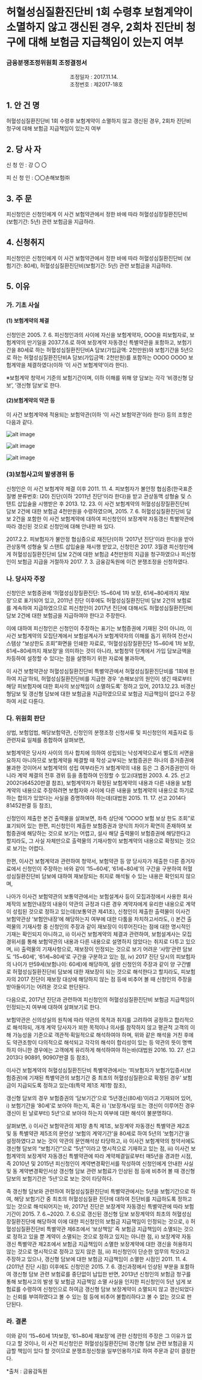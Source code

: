 # 허혈성심질환진단비 1회 수령후 보험계약이 소멸하지 않고 갱신된 경우, 2회차 진단비 청구에 대해 보험금 지급책임이 있는지 여부

### 금융분쟁조정위원회 조정결정서

&nbsp;&nbsp;&nbsp;&nbsp;&nbsp;&nbsp;&nbsp;&nbsp;&nbsp;&nbsp; &nbsp;&nbsp;&nbsp;&nbsp;&nbsp;&nbsp;&nbsp;&nbsp;&nbsp;&nbsp; &nbsp;&nbsp;&nbsp;&nbsp;&nbsp;&nbsp;&nbsp;&nbsp;&nbsp;&nbsp; &nbsp;&nbsp;&nbsp;&nbsp;&nbsp;&nbsp;&nbsp;&nbsp;&nbsp;&nbsp;조정일자 : 2017.11.14.<br>&nbsp;&nbsp;&nbsp;&nbsp;&nbsp;&nbsp;&nbsp;&nbsp;&nbsp;&nbsp; &nbsp;&nbsp;&nbsp;&nbsp;&nbsp;&nbsp;&nbsp;&nbsp;&nbsp;&nbsp; &nbsp;&nbsp;&nbsp;&nbsp;&nbsp;&nbsp;&nbsp;&nbsp;&nbsp;&nbsp; &nbsp;&nbsp;&nbsp;&nbsp;&nbsp;&nbsp;&nbsp;&nbsp;&nbsp;&nbsp;조정번호 : 제2017-18호  

## 1. 안   건   명	
허혈성심질환진단비 1회 수령후 보험계약이 소멸하지 않고 갱신된 경우, 2회차 진단비 청구에 대해 보험금 지급책임이 있는지 여부


## 2. 당 사 자 
신 청 인  :  강  〇  〇 
              
피 신 청 인 :  〇〇손해보험㈜


## 3. 주    문
피신청인은 신청인에게 이 사건 보험약관에서 정한 바에 따라 허혈성심장질환진단비 (보험기간: 5년) 관련 보험금을 지급하라.

## 4. 신청취지
피신청인은 신청인에게 이 사건 보험약관에서 정한 바에 따라 허혈성심질환진단비 (보험기간: 80세), 허혈성심질환진단비(보험기간: 5년) 관련 보험금을 지급하라.


## 5. 이유  
### 가. 기초 사실 
#### (1) 보험계약의 체결
신청인은 2005. 7. 6. 피신청인과의 사이에 자신을 보험계약자, OOO을 피보험자로, 보험계약의 만기일을 2037.7.6.로 하여 보장계약 자동갱신 특별약관을 포함하고, 보험기간을 80세로 하는 허혈성심질환진단비A 담보(가입금액: 2천만원)와 보험기간을 5년으로 하는 허혈성심질환진단비A 담보(가입금액: 2천만원)를 포함하는 OOOO OOOO 보험계약을 체결하였다(이하 ‘이 사건 보험계약’이라 한다).

※보험계약 청약서 기준의 보험기간이며, 이하 이해를 위해 양 담보는 각각 ‘비갱신형 담보’, ‘갱신형 담보’로 한다. 

#### (2)보험계약의 약관 등

이 사건 보험계약에 적용되는 보험약관(이하 ‘이 사건 보험약관’이라 한다) 등의   조항은 다음과 같다. 

![alt image](https://raw.githubusercontent.com/aijinet/bodoc-claim-contents/master/contents/images/172_1.PNG)

![alt image](https://raw.githubusercontent.com/aijinet/bodoc-claim-contents/master/contents/images/172_2.PNG)

![alt image](https://raw.githubusercontent.com/aijinet/bodoc-claim-contents/master/contents/images/172_3.PNG)


<!--
**[허혈성심질환진단비A 특별약관(갱신계약)]**

**제1조(보상하는 손해)**

[1] 회사는 보험가입증서(보험증권)에 기재된 피보험자가 보험가입증서(보험증권)에 기재된 이 특별약관의 보험기간(이하 “보험기간”이라 합니다)중 최초의 허혈성심질환으로 진단 확정된 경우에는 이 약관에 따라 보상하여 드립니다.
       이 사건 보험계약에 적용되는 보험약관(이하 ‘이 사건 보험약관’이라 한다) 등의   조항은 다음과 같다. 
 
**제3조(허혈성심질환진단비)**
회사는 피보험자가 최초의 허혈성심질환으로 진단확정된 경우 이 특별약관에 따라 아래에 정한 금액을 1회에 한하여 지급하여 드립니다.


구분
보상금액
허혈성심질환진단비
특약 보험가입금액의 100%


**제6조(손해보상후의 계약)**
회사가 3.(허혈성진단비)에서 정한 허혈성심질환진단비를 지급한 경우에는 그 손해보상의 원인이 생긴 때로부터 해당 피보험자에 대한 회사의 보상책임은 소멸됩니다.

<보장계약 자동갱신 특별약관>

**제2조(보장계약의 자동갱신)**
보장계약이 다음 각호의 조건을 충족하고, 보장계약이 만기되는 날로부터 1개월 전까지 회사 또는 계약자중 어느 한쪽으로부터 별도의 의사표시가 없을 때에는 종전의 보장계약(이하「갱신전 보장계약」이라 합니다)이 만기되는 날의 다음날(이하 「갱신일」에 동일한 보장내용으로 갱신되는 것으로 합니다. 
   1. 갱신된 보장계약(이하 「갱신보장계약」이라 합니다) 만기일이 회사가 정한 기간내일 것
   2. 갱신일에 있어서 피보험자의 연령이 회사가 정한 연령의 범위 내일 것
   3. 갱신전 보장계약의 보험료가 정상적으로 납입 완료되었을 것

갱신보장계약의 보험기간은 갱신전 보장계약의 보험기간과 동일한 것으로 합니다.단, 최초로 도래되는 갱신의 경우와 계약자의 요구에 의해 보험기간을 변경할 수 있습니다. 

**제5조(갱신보장계약의 보장개시)** 위 2.(보장특약의 자동갱신)의 규정에 따라 계약이 갱신되는 경우, 갱신보장계약의 보장개시는 갱신일 당일부터 개시됩니다. 

[OOO OOOO 보험 제1장 총칙]

**제1조(총칙)**
[1] 이 보험의 계약기간은 최초 계약성립일로부터 제3조(가입대상자) 1.에서 정한 제2장(장기손해보험)의 피보험자 본인 및 배우자 중 저연령자의 계약연령 80세 계약해당일 전일과 자녀의 계약연령 30세 계약해당일의 전일 중 늦은날 까지의 기간으로 합니다. 

[2] 보험계약자는 위 에서 정한 계약기간 내에서 이 보험의 보통약관 및 특별약관의 보험기간을 정할 수 있으며, 회사는 이를 보험가입증서(보험증권)에 기재하여 드립니다.

[OOO OOOO 보험 제2장 장기손해보험 제1절 보통약관]

**제41조(회사가 제작한 보험안내장의 효력)**
보험설계사 등이 모집과정에서 사용한 회사(각종 점포 및 대리점 포함)제작의 보험안내장(계약의 청약을 권유하기 위하여 만든 서류 등을 말합니다)의 내용이 이 약관의 규정과 다른 경우에는 계약자에게 유리한 내용으로 계약이 성립된 것으로 봅니다.

<상법>

**제644조(보험회사의 객관적 확정의 효과)**
보험계약당시에 보험사고가 이미 발생하였거나 또는 발생할 수 없는 것인 때에는 그 계약은 무효로 한다. 그러나 당사자 쌍방과 피보험자가 이를 알지 못한 때에는 그러하지 아니하다.

-->

### (3)보험사고의 발생경위 등 

신청인은 이 사건 보험계약 체결 이후 2011. 11. 4. 피보험자가 불안정 협심증(한국표준질병 분류번호: I20) 진단(이하 ‘2011년 진단’이라 한다)을 받고 관상동맥 성형술 및 스탠트 삽입술을 시행받은 후 2013. 12. 23. 이 사건 보험계약의 허혈성심장질환진단비 담보 2건에 대한 보험금 4천만원을 수령하였으며, 2015. 7. 6. 허혈성심질환진단비 담보 2건을 포함한 이 사건 보험계약에 대하여 피신청인이 보장계약 자동갱신 특별약관에 따라 갱신된 것으로 신청인에 대해 안내한 바 있다.

2017.2.2. 피보험자가 불안정 협심증으로 재진단(이하 ‘2017년 진단’이라 한다)을 받아 관상동맥 성형술 및 스탠트 삽입술을 재시행 받았고, 신청인은 2017. 3월경 피신청인에게 허혈성심질환진단비 담보 2건에 대한 보험금 4천만원의 지급을 청구하였으나 피신청인이 보험금 지급을 거절하자 2017. 7. 3. 금융감독원에 이건 분쟁조정을 신청하였다.

### 나. 당사자 주장 

신청인은 보험증권에 ‘허혈성심장질환진단: 15~60세 1차 보장, 61세~80세까지 재보장’으로 표기되어 있고, 2011년 진단 이후에도 허혈성심질환진단비 담보 2건의 보험료를 계속하여 지급하였으므로 피신청인이 2017년 진단에 대해서도 허혈성심질환진단비 담보 2건에 대한 보험금을 지급하여야 한다고 주장한다.

이에 대하여 피신청인은 신청인이 주장하는 표기는 보험증권에 기재된 것이 아니라, 이 사건 보험계약의 모집단계에서 보험설계사가 보험계약자의 이해를 돕기 위하여 전산시스템상 “보상한도 조회”화면을 인쇄한 자료로, ‘허혈성심장질환진단 15~60세 1차 보장, 61세~80세까지 재보장’을 의미하는 것이 아니라, 보험청약 단계에서 가입 담보금액을 차등하여 설정할 수 있다는 점을 설명하기 위한 자료에 불과하며,  

이 사건 보험약관상 허혈성심질환진단비 특별약관에서 허혈성심질환진단비를 ‘1회에 한하여 지급’하되, 허혈성심질환진단비를 지급한 경우 ‘손해보상의 원인이 생긴 때로부터 해당 피보험자에 대한 회사의 보상책임이 소멸하도록’ 정하고 있어, 2013.12.23. 비갱신형담보 및 갱신형 담보에 대한 보험금을 지급하였으므로 보험금 지급책임이 없다고 주장하여 서로 다툰다.



### 다. 위원회 판단 

상법, 보험업법, 해당보험약관, 신청인의 분쟁조정 신청서류 및 피신청인의 제출자료 등 관련자료 일체를 종합하여 살펴보면,

보험계약은 당사자 사이의 의사 합치에 의하여 성립되는 낙성계약으로서 별도의 서면을 요하지 아니하므로 보험계약을 체결할 때 작성·교부되는 보험증권은 하나의 증거증권에 불과한 것이어서 보험계약의 성립 여부라든가 보험계약의 내용 등은 그 증거증권만이 아니라 계약 체결의 전후 경위 등을 종합하여 인정할 수 있고(대법원 2003. 4. 25. 선고 2002다64520판결 참조), 보험계약자가 확정된 보험계약의 내용과 다른 내용을 보험계약의 내용으로 주장하려면 보험자와 사이에 다른 내용을 보험계약의 내용으로 하기로 하는 합의가 있었다는 사실을 증명하여야 하는데(대법원 2015. 11. 17. 선고 2014다81452판결 등 참조),

신청인이 제출한 본건 출력물을 살펴보면, 좌측 상단에 “OOOO 보험 보상 한도 조회”로 표기되어 있는 한편, 피신청인이 제출한 보험증권과 양식의 차이가 확연히 존재하여 보험증권에 해당하는 것으로 보기는 어렵고, 설사 해당 출력물이 보험증권에 해당한다고 할지라도, 그 사실 자체만으로 출력물의 기재사항이 보험계약의 내용으로 확정되는 것으로 보기는 어렵다.

한편, 이사건 보험계약과 관련하여 청약서, 보험약관 등 양 당사자가 제출한 다른 증거자료에서 신청인이 주장하는 바와 같이 ‘15~60세’, ‘61세~80세’의 구간을 구분하여 허혈성심질환진단비 담보에 대하여 재보장되는 취지로 해석될 수 있는 내용은 확인되지 않으며, 

나아가 이사건 보험약관의 보통약관에서는 보험설계사 등이 모집과정에서 사용한 회사제작의 보험안내장의 내용이 약관의 규정과 다른 경우 계약자에게 유리한 내용으로 계약이 성립된 것으로 정하고 있는데(보통약관 제41조), 신청인이 제출한 출력물이 이사건 보험약관상 ‘보험안내장’에 해당하는지 여부에 대한 다툼을 차치하고서라도, ⅰ) 본건 출력물의 기재사항 중 신청인의 주장과 같이 재보장이 이루어진다는 점에 대한 명시적인 기재는 확인되지 아니하고, ⅱ) 이사건 보험계약의 체결과 관련하여, 보험설계사는 모집경위서를 통해 보험약관의 내용과 다른 내용으로 설명하지 않았다는 취지로 다투고 있으며, ⅲ) 출력물의 기재사항으로, 재보장이 인정되는 것으로 보기 어려운 ‘사망’관련 담보도 ‘15~60세’, ‘61세~80세’로 구간을 구분하고 있는 점, ⅳ) 2017 진단 당시의 피보험자의 나이가 만59세(보험나이: 60세)에 해당하여, 설령 신청인의 주장과 같이 양 구간별로 허혈성심질환진단비 담보에 대한 재보장이 되는 것으로 해석한다고 할지라도, 피보험자의 2017 진단이 재보장 대상에 해당하지 않는 점 등에 비추어 볼 때 신청인의 주장을 받아들이기는 어려운 것으로 판단된다.

다음으로, 2017년 진단과 관련하여 피신청인의 허혈성심질환진단비 보험금 지급책임이 인정되는지 여부에 대하여 살펴보기로 한다. 

보험약관은 신의성실의 원칙에 따라 약관의 목적과 취지를 고려하여 공정하고  합리적으로 해석하되, 개개 계약 당사자가 꾀한 목적이나 의사를 참작하지 않고 평균적 고객의 이해 가능성을 기준으로 객관적·획일적으로 해석하여야 하며, 위와 같은 해석을 거친 후에도 약관조항이 다의적으로 해석되고 각각의 해석이 합리성이 있는 등 약관의 뜻이 명백하지 아니한 경우에는 고객에게 유리하게 해석하여야 하는바(대법원 2016. 10. 27. 선고 2013다 90891, 90907판결 등 참조),

이사건 보험계약의 허혈성심질환진단비 특별약관에서는 ‘피보험자가 보험가입증서(보험증권)에 기재된 특별약관의 보험기간 중 최초의 허혈성심질환으로 확정된 경우’ 보험금이 지급되도록 정하고 있는데(특약 제1조 제1항 참조),

갱신형 담보의 경우 보험증권의 ‘담보기간’으로 ‘5년갱신(80세)’이라고 기재되어 있어, ⅰ) 보험기간을 ‘80세’로 보아야 하는지, 혹은 ⅱ) '(보장개시일 또는 갱신이 이루어진 경우 갱신이 된 날로부터) 5년‘으로 보아야 하는지 여부에 대한 해석이 불분명하다.

살펴보면, ⅰ) 이사건 보험약관의 제1장 총칙 제1조, 보장계약 자동갱신 특별약관 제2조 및 동 특별약관 제5조의 문언상 ‘보험의 계약기간'을 80세로 하여 5년의 ’보험기간‘을 설정하였다고 보는 것이 약관의 문언해석상 타당하고, ⅱ) 이사건 보험계약의 청약서에도 갱신형 담보의 “보험기간”으로 “5년”이라고 명시적으로 기재하고 있는 점, ⅲ) 이사건 보험계약의 보장계약 자동갱신 특별약관에 따라 계약체결일로부터 매5년을 경과한 시점, 즉 2010년 및 2015년 피신청인이 계약변경확인서를 작성하여 신청인에게 안내한 사실 및 동 계약변경확인서상 갱신형 담보 관련 보험료가 인상된 점 등에 비추어 볼 때 갱신형 담보의 보험기간은 ’5년‘으로 보는 것이 타당하다. 

즉 갱신형 담보와 관련하여 허혈성심질환진단비 특별약관에서는 5년을 보험기간으로 하여, 해당 보험기간 중 최초의 허혈성심질환 진단에 대하여 진단비를 지급하도록 정하고 있는 것으로 해석되어지는 바, 2017년 진단은 보장계약 자동갱신 특별약관에 따라 보험기간이 2015. 7. 6.~2020. 7. 6.으로 갱신된 갱신형 담보 보장계약의 최초의 허혈성심장질환진단에 해당하여 이에 대한 피신청인의 보험금 지급책임이 인정되는 것으로, ⅰ) 허혈성심질환진단비 특별약관 제6조에서 ‘보상책임’ 즉 보험금 지급책임이 소멸되는 것으로 정하고 있을 뿐 계약이 소멸되는 것으로 정하고 있지는 아니한 점, ⅱ) 보장계약 자동갱신 특별약관 제2조에서 보험금 지급책임이 소멸한 보장계약에 대한 갱신을 허용하지 않는 것으로 명시적으로 정하고 있지 않은 점, ⅲ) 피신청인이 단순한 업무의 착오라고 주장하고 있으나, 갱신형 담보에 대한 보험금 지급책임이 소멸한 시점인 2011. 11. 4.(2011년 진단 시점) 이후에도 신청인은 2015. 7. 6. 갱신과정에서 인상된 부분을 포함하여 갱신형 담보 관련 보험료를 중단없이 납입한 반면, 2013년 신청인의 보험금 청구를 통해 보험사고의 발생 및 보험금 지급책임 소멸 사실을 인지한 피신청인이 5년 넘게 보험료를 수령하여 신청인으로 하여금 갱신형 담보 보장계약이 소멸되지 않고 갱신되었다는 신뢰를 부여하였다고 볼 수 있는 점 등에 비추어 불합리하다고 볼 수 없는 것으로 판단된다.

### 라. 결론

이와 같이 ‘15~60세 1차보장, ‘61~80세 재보장’에 관한 신청인의 주장은 그 이유가 없다고 할 것이나, 이 사건 피신청인은 허혈성심질환진단비 갱신형 담보 관련 보험금을 지급할 책임이 있다 할 것이므로 분쟁조정신청을 일부인용하기로 하여 주문과 같이 결정한다.

*출처 : 금융감독원